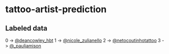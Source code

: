 # tattoo-artist-prediction

## Labeled data

0 -> [@deancowley_hbt](https://www.instagram.com/deancowley_hbt/)
1 -> [@nicole_zulianello](https://www.instagram.com/nicole_zulianello/)
2 -> [@netocoutinhotattoo](https://www.instagram.com/netocoutinhotattoo/)
3 -> [@_pauljamison](https://www.instagram.com/_pauljamison/)
